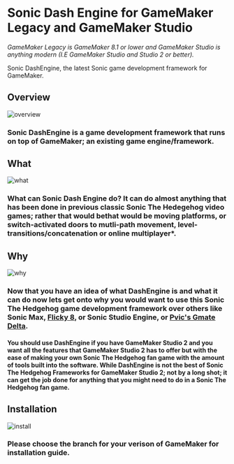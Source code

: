 # Sonic Dash Engine for GameMaker Legacy and GameMaker Studio 
*GameMaker Legacy is GameMaker 8.1 or lower and GameMaker Studio is anything modern (I.E GameMaker Studio and Studio 2 or better).*

Sonic DashEngine, the latest Sonic game development framework for GameMaker.

## Overview
![overview](https://user-images.githubusercontent.com/74676982/156257346-8b395d17-4963-4ffb-a2cf-19b3401e371d.png)
### Sonic DashEngine is a game development framework that runs on top of GameMaker; an existing game engine/framework.

## What
![what](https://user-images.githubusercontent.com/74676982/156257621-db72e11f-37ee-48c9-b01b-61f432afafa8.png)
### What can Sonic Dash Engine do? It can do almost anything that has been done in previous classic Sonic The Hedegehog video games; rather that would bethat would be moving platforms, or switch-activated doors to mutli-path movement, level-transitions/concatenation or online multiplayer*.

## Why
![why](https://user-images.githubusercontent.com/74676982/156258071-a8818088-a699-4d64-9bbe-cf1252624104.png)

### Now that you have an idea of what DashEngine is and what it can do now lets get onto why you would want to use this Sonic The Hedgehog game development framework over others like Sonic Max, [Flicky 8](https://gamejolt.com/games/Flicky8Engine/458377), or Sonic Studio Engine, or [Pvic's Gmate Delta](https://gamejolt.com/games/gmate_delta/350586). 

#### You should use DashEngine if you have GameMaker Studio 2 and you want all the features that GameMaker Studio 2 has to offer but with the ease of making your own Sonic The Hedgehog fan game with the amount of tools built into the software. While DashEngine is not the best of Sonic The Hedgehog Frameworks for GameMaker Studio 2; not by a long shot; it can get the job done for anything that you might need to do in a Sonic The Hedgehog fan game.

## Installation
![install](https://user-images.githubusercontent.com/74676982/156259102-e83c692d-17c0-404a-aa16-2bc6c9ec1b80.png)

### Please choose the branch for your verison of GameMaker for installation guide.
